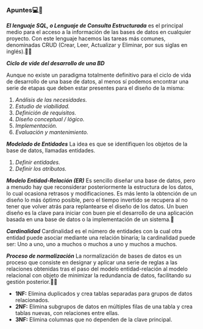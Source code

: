 ### Apuntes💻👨

___El lenguaje SQL, o Lenguaje de Consulta Estructurada___ es el principal medio para el acceso a la información de las bases de datos en cualquier proyecto. Con este lenguaje hacemos las tareas más comunes, denominadas CRUD (Crear, Leer, Actualizar y Eliminar, por sus siglas en inglés).📔📖


___Ciclo de vide del desarrollo de una BD___

Aunque no existe un paradigma totalmente definitivo para el ciclo de vida de desarrollo de una base de datos, al menos sí podemos encontrar una serie de etapas que deben estar presentes para el diseño de la misma:
1. _Análisis de las necesidades._
2. _Estudio de viabilidad._
3. _Definición de requisitos._
4. _Diseño conceptual / lógico._
5. _Implementación._
6. _Evaluación y mantenimiento._
 


 ___Modelado de Entidades___
  La idea es que se identifiquen los objetos de la base de datos, llamadas entidades. 
  1. _Definir entidades._ 
2.  _Definir los atributos._ 

___Modelo  Entidad-Relación (ER)___
Es sencillo diseñar una base de datos, pero a menudo hay que reconsiderar posteriormente la estructura de los datos, lo cual ocasiona retrasos y modificaciones. Es más lento la obtención de un diseño lo más óptimo posible, pero el tiempo invertido se recupera al no tener que volver atrás para replantearse el diseño de los datos. Un buen diseño es la clave para iniciar con buen pie el desarrollo de una aplicación basada en una base de datos o la implementación de un sistema.📳

___Cardinalidad___
Cardinalidad es el número de entidades con la cual otra entidad puede asociar mediante una relación binaria; la cardinalidad puede ser: Uno a uno, uno a muchos o muchos a uno y muchos a muchos.

___Proceso de normalización___
La normalización de bases de datos es un proceso que consiste en designar y aplicar una serie de reglas a las relaciones obtenidas tras el paso del modelo entidad-relación al modelo relacional con objeto de minimizar la redundancia de datos, facilitando su gestión posterior.📔📖
-  __1NF:__ Elimina duplicados y crea tablas separadas para grupos de datos relacionados.
- __2NF:__ Elimina subgrupos de datos en múltiples filas de una tabla y crea tablas nuevas, con relaciones entre ellas.
- __3NF:__ Elimina columnas que no dependen de la clave principal.
